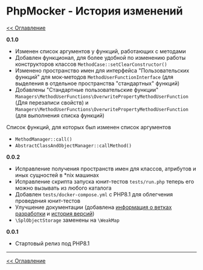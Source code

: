 # PhpMocker - История изменений
[<< Оглавление](README.md)

**0.1.0**
- Изменен список аргументов у функций, работающих с методами
- Добавлен функционал, для более удобной по изменению работы конструкторов классов `MethodCase::setClearConstructor()`
- Изменено пространство имен для интерфейса "Пользовательских функций" для мок-методов `MethodUserFunctionInterface`
  (для выделения в отдельное пространства "стандартных" функций)
- Добавлены "Стандартные пользовательские функции" `Managers\MethodUserFunctions\OverwritePropertyMethodUserFunction`
  (Для перезаписи свойств) и `Managers\MethodUserFunctions\OverwritePropertyMethodUserFunction` (для выполнения списка функций)

Список функций, для которых был изменен список аргументов
- `MethodManager::call()`
- `AbstractClassAndObjectManager::callMethod()`

**0.0.2**
- Исправление получения пространств имен для классов, атрибутов и иных сущностей в *nix машинах
- Исправление скрипта запуска юнит-тестов `tests/run.php` теперь его можно вызывать из любого каталога
- Добавлен `tests/docker-compose.yml` с PHP8.1 для облегчения проведения юнит-тестов
- Улучшение документации (добавлена [информация о ветках разработки](git-branch.md) и [история версий](history.md))
- `\SplObjectStorage` заменены на `\WeakMap`

**0.0.1**
- Стартовый релиз под PHP8.1

--- 

[<< Оглавление](README.md)
